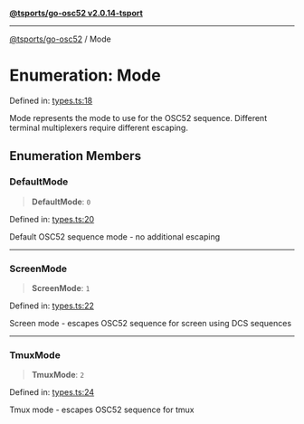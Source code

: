 [**@tsports/go-osc52 v2.0.14-tsport**](../README.md)

***

[@tsports/go-osc52](../globals.md) / Mode

# Enumeration: Mode

Defined in: [types.ts:18](https://github.com/SubtleTools/go-osc52-tsport/blob/242e56775bc9901b1a189054a569847ca34a826c/src/types.ts#L18)

Mode represents the mode to use for the OSC52 sequence.
Different terminal multiplexers require different escaping.

## Enumeration Members

### DefaultMode

> **DefaultMode**: `0`

Defined in: [types.ts:20](https://github.com/SubtleTools/go-osc52-tsport/blob/242e56775bc9901b1a189054a569847ca34a826c/src/types.ts#L20)

Default OSC52 sequence mode - no additional escaping

***

### ScreenMode

> **ScreenMode**: `1`

Defined in: [types.ts:22](https://github.com/SubtleTools/go-osc52-tsport/blob/242e56775bc9901b1a189054a569847ca34a826c/src/types.ts#L22)

Screen mode - escapes OSC52 sequence for screen using DCS sequences

***

### TmuxMode

> **TmuxMode**: `2`

Defined in: [types.ts:24](https://github.com/SubtleTools/go-osc52-tsport/blob/242e56775bc9901b1a189054a569847ca34a826c/src/types.ts#L24)

Tmux mode - escapes OSC52 sequence for tmux
